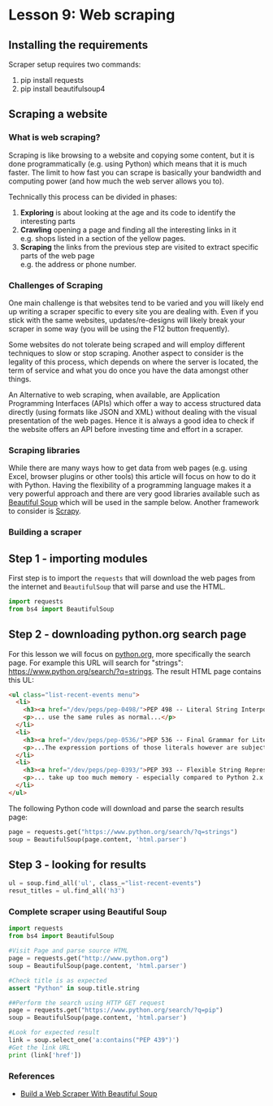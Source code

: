 # Lesson 9: Web scraping

## Installing the requirements

Scraper setup requires two commands:
1.  pip install requests
1.  pip install beautifulsoup4

## Scraping a website
### What is web scraping?

Scraping is like browsing to a website and copying some content, but it is done programmatically (e.g. using Python) which means that it is much faster. The limit to how fast you can scrape is basically your bandwidth and computing power (and how much the web server allows you to). 

Technically this process can be divided in phases:

1.  __Exploring__ is about looking at the age and its code to identify the interesting parts  
1.  __Crawling__ opening a page and finding all the interesting links in it  
e.g. shops listed in a section of the yellow pages. 
1.  __Scraping__ the links from the previous step are visited to extract specific parts of the web page  
e.g. the address or phone number.

### Challenges of Scraping
One main challenge is that websites tend to be varied and you will likely end up writing a scraper specific to every site you are dealing with. Even if you stick with the same websites, updates/re-designs will likely break your scraper in some way (you will be using the F12 button frequently). 

Some websites do not tolerate being scraped and will employ different techniques to slow or stop scraping. Another aspect to consider is the legality of this process, which depends on where the server is located, the term of service and what you do once you have the data amongst other things.

An Alternative to web scraping, when available, are Application Programming Interfaces (APIs) which offer a way to access structured data directly (using formats like JSON and XML) without dealing with the visual presentation of the web pages. Hence it is always a good idea to check if the website offers an API before investing time and effort in a scraper.

### Scraping libraries
While there are many ways how to get data from web pages (e.g. using Excel, browser plugins or other tools) this article will focus on how to do it with Python. Having the flexibility of a programming language makes it a very powerful approach and there are very good libraries available such as [Beautiful Soup](https://www.crummy.com/software/BeautifulSoup/bs4/doc/) which will be used in the sample below. Another framework to consider is [Scrapy](https://scrapy.org/).

### Building a scraper
## Step 1 - importing modules
First step is to import the ```requests``` that will download the web pages from the internet and ```BeautifulSoup``` that will parse and use the HTML.

```python
import requests
from bs4 import BeautifulSoup
```

## Step 2 - downloading python.org search page
For this lesson we will focus on [python.org](https://python.org), more specifically the search page. For example this URL will search for "strings": https://www.python.org/search/?q=strings. The result HTML page contains this UL:

```html
<ul class="list-recent-events menu">
  <li>
    <h3><a href="/dev/peps/pep-0498/">PEP 498 -- Literal String Interpolation</a></h3>
    <p>... use the same rules as normal...</p>
  </li>
  <li>
    <h3><a href="/dev/peps/pep-0536/">PEP 536 -- Final Grammar for Literal String Interpolation</a></h3>
    <p>...The expression portions of those literals however are subject to certain restrictions...</p>
  </li>
  <li>
    <h3><a href="/dev/peps/pep-0393/">PEP 393 -- Flexible String Representation</a></h3>
    <p>... take up too much memory - especially compared to Python 2.x...</p>
  </li>
</ul>
```

The following Python code will download and parse the search results page:

```python
page = requests.get("https://www.python.org/search/?q=strings")
soup = BeautifulSoup(page.content, 'html.parser')
```

## Step 3 - looking for results

```python
ul = soup.find_all('ul', class_="list-recent-events") 
resut_titles = ul.find_all('h3')
```

### Complete scraper using Beautiful Soup

```python
import requests
from bs4 import BeautifulSoup

#Visit Page and parse source HTML
page = requests.get("http://www.python.org")
soup = BeautifulSoup(page.content, 'html.parser')

#Check title is as expected
assert "Python" in soup.title.string

##Perform the search using HTTP GET request
page = requests.get("https://www.python.org/search/?q=pip")
soup = BeautifulSoup(page.content, 'html.parser')

#Look for expected result
link = soup.select_one('a:contains("PEP 439")')
#Get the link URL
print (link['href'])
```
### References
*  [Build a Web Scraper With Beautiful Soup](https://realpython.com/beautiful-soup-web-scraper-python/)
